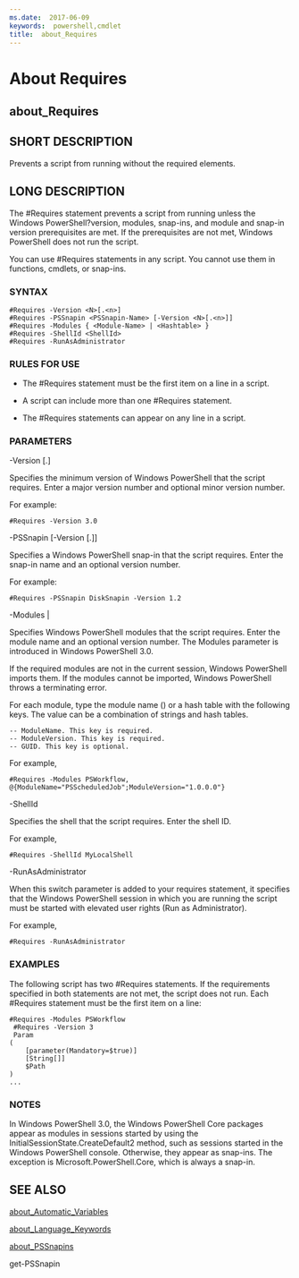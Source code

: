 ```yaml
---
ms.date:  2017-06-09
keywords:  powershell,cmdlet
title:  about_Requires
---
```


# About Requires
## about_Requires


## SHORT DESCRIPTION
Prevents a script from running without the required elements.


## LONG DESCRIPTION
The \#Requires statement prevents a script from running unless the  Windows PowerShell?version, modules, snap-ins, and module and snap-in version prerequisites are met. If the prerequisites are not met,  Windows PowerShell does not run the script.

You can use \#Requires statements in any script. You cannot use them in functions, cmdlets, or snap-ins.


### SYNTAX


```
#Requires -Version <N>[.<n>]   
#Requires -PSSnapin <PSSnapin-Name> [-Version <N>[.<n>]]  
#Requires -Modules { <Module-Name> | <Hashtable> }   
#Requires -ShellId <ShellId>  
#Requires -RunAsAdministrator
```



### RULES FOR USE
- The \#Requires statement must be the first item on a line in a script.

- A script can include more than one \#Requires statement.

- The \#Requires statements can appear on any line in a script.


### PARAMETERS
-Version <N>[.<n>]

Specifies the minimum version of  Windows PowerShell that the script requires. Enter a major version number and optional minor version number.

For example:


```
#Requires -Version 3.0
```


-PSSnapin <PSSnapin-Name> [-Version <N>[.<n>]]

Specifies a  Windows PowerShell snap-in that the script requires. Enter the snap-in name and an optional version number.

For example:


```
#Requires -PSSnapin DiskSnapin -Version 1.2
```


-Modules <Module-Name> &#124; <Hashtable>

Specifies  Windows PowerShell modules that the script requires. Enter the module name and an optional version number. The Modules parameter is introduced in  Windows PowerShell 3.0.

If the required modules are not in the current session,  Windows PowerShell imports them. If the modules cannot be imported,  Windows PowerShell throws a terminating error.

For each module, type the module name (<String>) or a hash table with the following keys. The value can be a combination of strings and hash tables.


```
-- ModuleName. This key is required.  
-- ModuleVersion. This key is required.  
-- GUID. This key is optional.
```


For example,


```
#Requires -Modules PSWorkflow, @{ModuleName="PSScheduledJob";ModuleVersion="1.0.0.0"}
```


-ShellId

Specifies the shell that the script requires. Enter the shell ID.

For example,


```
#Requires -ShellId MyLocalShell
```


-RunAsAdministrator

When this switch parameter is added to your requires statement, it specifies that the  Windows PowerShell session in which you are running the script must be started with elevated user rights (Run as Administrator).

For example,


```
#Requires -RunAsAdministrator
```



### EXAMPLES
The following script has two \#Requires statements. If the requirements specified in both statements are not met, the script does not run. Each \#Requires statement must be the first item on a line:


```
#Requires -Modules PSWorkflow  
 #Requires -Version 3  
 Param  
(  
    [parameter(Mandatory=$true)]  
    [String[]]  
    $Path  
)  
...
```



### NOTES
In  Windows PowerShell 3.0, the  Windows PowerShell Core packages appear as modules in sessions started by using the InitialSessionState.CreateDefault2 method, such as sessions started in the  Windows PowerShell console. Otherwise, they appear as snap-ins. The exception is Microsoft.PowerShell.Core, which is always a snap-in.


## SEE ALSO

[about_Automatic_Variables](about_Automatic_Variables.md)

[about_Language_Keywords](about_Language_Keywords.md)

[about_PSSnapins](about_PSSnapins.md)

get-PSSnapin

